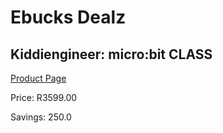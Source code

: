 
# Ebucks Dealz
## Kiddiengineer: micro:bit CLASS
[Product Page](https://www.ebucks.com/web/shop/productSelected.do?prodId=1190800909&catId=1190841123)

Price: R3599.00

Savings: 250.0


	